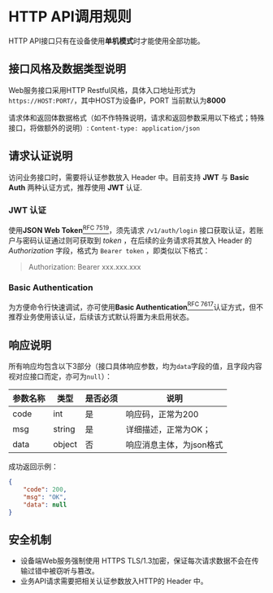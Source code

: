 
# HTTP API调用规则

HTTP API接口只有在设备使用**单机模式**时才能使用全部功能。

## 接口风格及数据类型说明

Web服务接口采用HTTP Restful风格，具体入口地址形式为`https://HOST:PORT/`，其中HOST为设备IP，PORT 当前默认为**8000**

请求体和返回体数据格式（如不作特殊说明，请求和返回参数采用以下格式；特殊接口，将做额外的说明）: `Content-type: application/json`



## 请求认证说明

访问业务接口时，需要将认证参数放入 Header 中。目前支持 **JWT** 与 **Basic Auth** 两种认证方式，推荐使用 **JWT** 认证.

### JWT 认证

使用**JSON Web Token**[<sup>RFC 7519</sup>](https://datatracker.ietf.org/doc/html/rfc7519)，须先请求 `/v1/auth/login` 接口获取认证，若账户与密码认证通过则可获取到 *token* ，在后续的业务请求将其放入 Header 的 *Authorization* 字段，格式为 `Bearer token` ，即类似以下格式：

>  Authorization: Bearer xxx.xxx.xxx

### Basic Authentication

为方便命令行快速调试，亦可使用**Basic Authentication**[<sup>RFC 7617</sup>](https://datatracker.ietf.org/doc/html/rfc7617)认证方式，但不推荐业务使用该认证，后续该方式默认将置为未启用状态。



## 响应说明

所有响应均包含以下3部分（接口具体响应参数，均为`data`字段的值，且字段内容视对应接口而定，亦可为`null`）：

| **参数名称** | **类型** | **是否必须** | **说明**                 |
|--------------|----------|--------------|--------------------------|
| code         | int      | 是           | 响应码，正常为200        |
| msg          | string   | 是           | 详细描述，正常为OK；     |
| data         | object   | 否           | 响应消息主体，为json格式 |

成功返回示例：

``` json
{  
	"code": 200,  
	"msg": "OK",  
	"data": null 
} 
```



## 安全机制

-   设备端Web服务强制使用 HTTPS TLS/1.3加密，保证每次请求数据不会在传输过错中被窃听与篡改。
-   业务API请求需要把相关认证参数放入HTTP的 Header 中。

